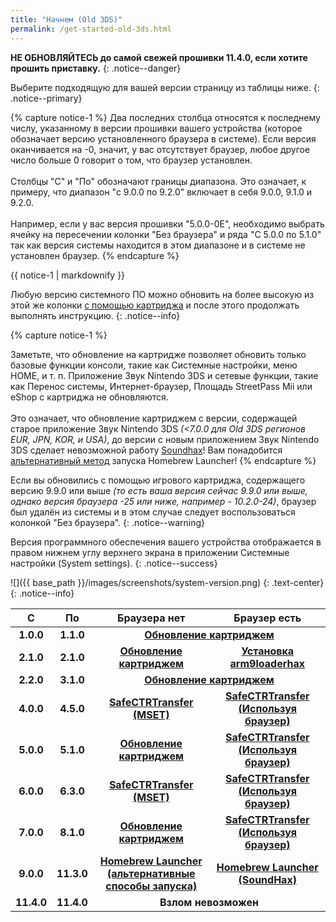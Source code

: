 ```yaml
---
title: "Начнем (Old 3DS)"
permalink: /get-started-old-3ds.html
---
```


**НЕ ОБНОВЛЯЙТЕСЬ до самой свежей прошивки 11.4.0, если хотите прошить приставку.**
{: .notice--danger}

Выберите подходящую для вашей версии страницу из таблицы ниже.
{: .notice--primary}

{% capture notice-1 %}
Два последних столбца относятся к последнему числу, указанному в версии прошивки вашего устройства (которое обозначает версию установленного браузера в системе). Если версия оканчивается на -0, значит, у вас отсутствует браузер, любое другое число больше 0 говорит о том, что браузер установлен.
<br><br>
Столбцы "С" и "По" обозначают границы диапазона. Это означает, к примеру, что диапазон "с 9.0.0 по 9.2.0" включает в себя 9.0.0, 9.1.0 и 9.2.0.
<br><br>
Например, если у вас версия прошивки "5.0.0-0E", необходимо выбрать ячейку на пересечении колонки "Без браузера" и ряда "С 5.0.0 по 5.1.0" так как версия системы находится в этом диапазоне и в системе не установлен браузер.
{% endcapture %}

<div class="notice--info">{{ notice-1 | markdownify }}</div>

Любую версию системного ПО можно обновить на более высокую из этой же колонки [с помощью картриджа](cart-update) и после этого продолжать выполнять инструкцию.
{: .notice--info}

{% capture notice-1 %}

Заметьте, что обновление на картридже позволяет обновить только базовые функции консоли, такие как Системные настройки, меню HOME, и т. п. Приложение Звук Nintendo 3DS и сетевые функции, такие как Перенос системы, Интернет-браузер, Площадь StreetPass Mii или eShop с картриджа не обновляются.
<br><br>
Это означает, что обновление картриджем с версии, содержащей старое приложение Звук Nintendo 3DS *(<7.0.0 для Old 3DS регионов EUR, JPN, KOR, и USA)*, до версии с новым приложением Звук Nintendo 3DS сделает невозможной работу [Soundhax](homebrew-launcher-(soundhax))! Вам понадобится [альтернативный метод](homebrew-launcher-(alternatives)) запуска Homebrew Launcher!
{% endcapture %}

Если вы обновились с помощью игрового картриджа, содержащего версию 9.9.0 или выше *(то есть ваша версия сейчас 9.9.0 или выше, однако версия браузера -25 или ниже, например - 10.2.0-24)*, браузер был удалён из системы и в этом случае следует воспользоваться колонкой "Без браузера".
{: .notice--warning}

Версия программного обеспечения вашего устройства отображается в правом нижнем углу верхнего экрана в приложении Системные настройки (System settings).
{: .notice--success}

![]({{ base_path }}/images/screenshots/system-version.png)
{: .text-center}
{: .notice--info}

<table>
  <thead>
    <tr>
      <th style="text-align: center; font-weight: bold;">С</th>
      <th style="text-align: center; font-weight: bold;">По</th>
      <th style="text-align: center; font-weight: bold;">Браузера нет</th>
      <th style="text-align: center; font-weight: bold;">Браузер есть</th>
    </tr>
  </thead>
  <tbody>
    <tr>
      <td style="text-align: center; font-weight: bold;">1.0.0</td>
      <td style="text-align: center; font-weight: bold;">1.1.0</td>
      <td style="text-align: center; font-weight: bold;" colspan="2"><a href="cart-update">Обновление картриджем</a></td>
    </tr>
    <tr>
      <td style="text-align: center; font-weight: bold;">2.1.0</td>
      <td style="text-align: center; font-weight: bold;">2.1.0</td>
      <td style="text-align: center; font-weight: bold;"><a href="cart-update">Обновление картриджем</a></td>
      <td style="text-align: center; font-weight: bold;"><a href="installing-arm9loaderhax">Установка arm9loaderhax</a></td>
    </tr>
    <tr>
      <td style="text-align: center; font-weight: bold;">2.2.0</td>
      <td style="text-align: center; font-weight: bold;">3.1.0</td>
      <td style="text-align: center; font-weight: bold;" colspan="2"><a href="cart-update">Обновление картриджем</a></td>
    </tr>
    <tr>
      <td style="text-align: center; font-weight: bold;">4.0.0</td>
      <td style="text-align: center; font-weight: bold;">4.5.0</td>
      <td style="text-align: center; font-weight: bold;"><a href="safectrtransfer-mset">SafeCTRTransfer (MSET)</a></td>
      <td style="text-align: center; font-weight: bold;"><a href="safectrtransfer-browser">SafeCTRTransfer (Используя браузер)</a></td>
    </tr>
    <tr>
      <td style="text-align: center; font-weight: bold;">5.0.0</td>
      <td style="text-align: center; font-weight: bold;">5.1.0</td>
      <td style="text-align: center; font-weight: bold;"><a href="cart-update">Обновление картриджем</a></td>
      <td style="text-align: center; font-weight: bold;"><a href="safectrtransfer-browser">SafeCTRTransfer (Используя браузер)</a></td>
    </tr>
    <tr>
      <td style="text-align: center; font-weight: bold;">6.0.0</td>
      <td style="text-align: center; font-weight: bold;">6.3.0</td>
      <td style="text-align: center; font-weight: bold;"><a href="safectrtransfer-mset">SafeCTRTransfer (MSET)</a></td>
      <td style="text-align: center; font-weight: bold;"><a href="safectrtransfer-browser">SafeCTRTransfer (Используя браузер)</a></td>
    </tr>
    <tr>
      <td style="text-align: center; font-weight: bold;">7.0.0</td>
      <td style="text-align: center; font-weight: bold;">8.1.0</td>
      <td style="text-align: center; font-weight: bold;"><a href="cart-update">Обновление картриджем</a></td>
      <td style="text-align: center; font-weight: bold;"><a href="safectrtransfer-browser">SafeCTRTransfer (Используя браузер)</a></td>
    </tr>
    <tr>
      <td style="text-align: center; font-weight: bold;">9.0.0</td>
      <td style="text-align: center; font-weight: bold;">11.3.0</td>
      <td style="text-align: center; font-weight: bold;"><a href="homebrew-launcher-alternatives">Homebrew Launcher<br>(альтернативные способы запуска)</a></td>
      <td style="text-align: center; font-weight: bold;"><a href="homebrew-launcher-soundhax">Homebrew Launcher (SoundHax)</a></td>
    </tr>
    <tr>
      <td style="text-align: center; font-weight: bold;">11.4.0</td>
      <td style="text-align: center; font-weight: bold;">11.4.0</td>
      <td style="text-align: center; font-weight: bold;" colspan="2">Взлом невозможен</td>
    </tr>
  </tbody>
</table>